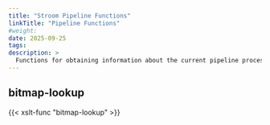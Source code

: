 ```yaml
---
title: "Stroom Pipeline Functions"
linkTitle: "Pipeline Functions"
#weight:
date: 2025-09-25
tags: 
description: >
  Functions for obtaining information about the current pipeline process. 
---
```


<!-- 
The xslt-func shortcode outputs all the XsltFunctionDef annotation content for the function.
You can add any additional content for the function (e.g. examples) underneath the shortcode call.
-->

## bitmap-lookup
{{< xslt-func "bitmap-lookup" >}}
